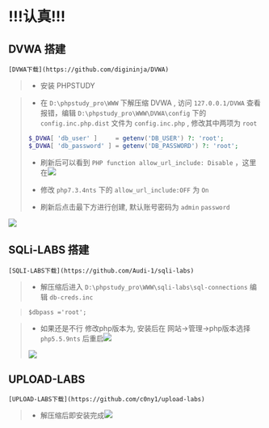 # !!!认真!!!



## DVWA 搭建

```
[DVWA下载](https://github.com/digininja/DVWA)
```

> - 安装 PHPSTUDY

> - 在 `D:\phpstudy_pro\WWW` 下解压缩 DVWA , 访问 `127.0.0.1/DVWA` 查看报错，编辑 `D:\phpstudy_pro\WWW\DVWA\config` 下的 `config.inc.php.dist` 文件为 `config.inc.php` , 修改其中两项为 `root`
> 
> ```php
> $_DVWA[ 'db_user' ]     = getenv('DB_USER') ?: 'root';
> $_DVWA[ 'db_password' ] = getenv('DB_PASSWORD') ?: 'root';
> ```
> 
> - 刷新后可以看到 `PHP function allow_url_include: Disable` ，这里在![](C:\Users\Administrator\AppData\Roaming\marktext\images\2025-03-08-09-25-35-image.png)
> 
> - 修改 `php7.3.4nts` 下的 `allow_url_include:OFF` 为 `On`
> 
> - 刷新后点击最下方进行创建, 默认账号密码为 `admin` `password`
> 
> 

![](C:\Users\Administrator\AppData\Roaming\marktext\images\2025-03-08-09-55-41-image.png) 



## SQLi-LABS 搭建

```
[SQLI-LABS下载](https://github.com/Audi-1/sqli-labs)
```

> - 解压缩后进入 `D:\phpstudy_pro\WWW\sqli-labs\sql-connections` 编辑 `db-creds.inc` 

> ```
> $dbpass ='root';
> ```

> - 如果还是不行 修改php版本为, 安装后在 网站->管理->php版本选择`php5.5.9nts` 后重启![](C:\Users\Administrator\AppData\Roaming\marktext\images\2025-03-08-09-49-02-image.png)
> 
> ![](C:\Users\Administrator\AppData\Roaming\marktext\images\2025-03-08-09-55-09-image.png)



## UPLOAD-LABS

```
[UPLOAD-LABS下载](https://github.com/c0ny1/upload-labs)
```

> - 解压缩后即安装完成![](C:\Users\Administrator\AppData\Roaming\marktext\images\2025-03-08-09-54-38-image.png)


